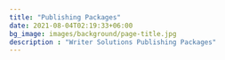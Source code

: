 ```yaml
---
title: "Publishing Packages"
date: 2021-08-04T02:19:33+06:00
bg_image: images/background/page-title.jpg
description : "Writer Solutions Publishing Packages"
---
```

